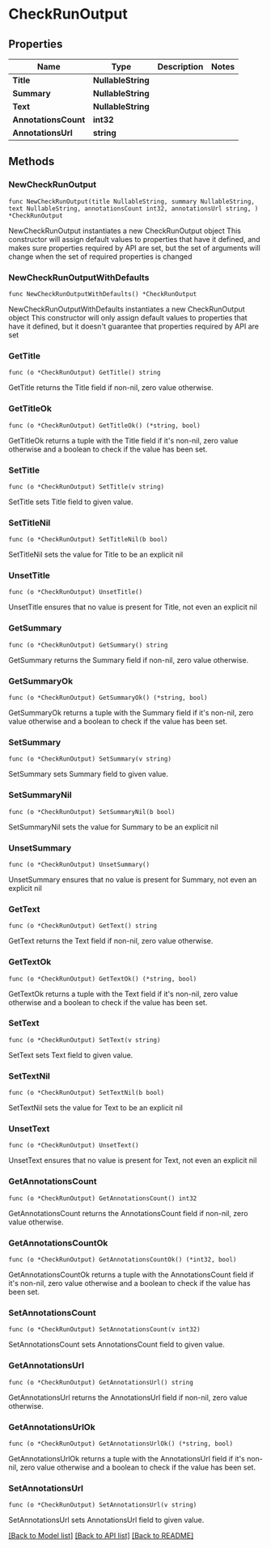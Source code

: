 # CheckRunOutput

## Properties

Name | Type | Description | Notes
------------ | ------------- | ------------- | -------------
**Title** | **NullableString** |  | 
**Summary** | **NullableString** |  | 
**Text** | **NullableString** |  | 
**AnnotationsCount** | **int32** |  | 
**AnnotationsUrl** | **string** |  | 

## Methods

### NewCheckRunOutput

`func NewCheckRunOutput(title NullableString, summary NullableString, text NullableString, annotationsCount int32, annotationsUrl string, ) *CheckRunOutput`

NewCheckRunOutput instantiates a new CheckRunOutput object
This constructor will assign default values to properties that have it defined,
and makes sure properties required by API are set, but the set of arguments
will change when the set of required properties is changed

### NewCheckRunOutputWithDefaults

`func NewCheckRunOutputWithDefaults() *CheckRunOutput`

NewCheckRunOutputWithDefaults instantiates a new CheckRunOutput object
This constructor will only assign default values to properties that have it defined,
but it doesn't guarantee that properties required by API are set

### GetTitle

`func (o *CheckRunOutput) GetTitle() string`

GetTitle returns the Title field if non-nil, zero value otherwise.

### GetTitleOk

`func (o *CheckRunOutput) GetTitleOk() (*string, bool)`

GetTitleOk returns a tuple with the Title field if it's non-nil, zero value otherwise
and a boolean to check if the value has been set.

### SetTitle

`func (o *CheckRunOutput) SetTitle(v string)`

SetTitle sets Title field to given value.


### SetTitleNil

`func (o *CheckRunOutput) SetTitleNil(b bool)`

 SetTitleNil sets the value for Title to be an explicit nil

### UnsetTitle
`func (o *CheckRunOutput) UnsetTitle()`

UnsetTitle ensures that no value is present for Title, not even an explicit nil
### GetSummary

`func (o *CheckRunOutput) GetSummary() string`

GetSummary returns the Summary field if non-nil, zero value otherwise.

### GetSummaryOk

`func (o *CheckRunOutput) GetSummaryOk() (*string, bool)`

GetSummaryOk returns a tuple with the Summary field if it's non-nil, zero value otherwise
and a boolean to check if the value has been set.

### SetSummary

`func (o *CheckRunOutput) SetSummary(v string)`

SetSummary sets Summary field to given value.


### SetSummaryNil

`func (o *CheckRunOutput) SetSummaryNil(b bool)`

 SetSummaryNil sets the value for Summary to be an explicit nil

### UnsetSummary
`func (o *CheckRunOutput) UnsetSummary()`

UnsetSummary ensures that no value is present for Summary, not even an explicit nil
### GetText

`func (o *CheckRunOutput) GetText() string`

GetText returns the Text field if non-nil, zero value otherwise.

### GetTextOk

`func (o *CheckRunOutput) GetTextOk() (*string, bool)`

GetTextOk returns a tuple with the Text field if it's non-nil, zero value otherwise
and a boolean to check if the value has been set.

### SetText

`func (o *CheckRunOutput) SetText(v string)`

SetText sets Text field to given value.


### SetTextNil

`func (o *CheckRunOutput) SetTextNil(b bool)`

 SetTextNil sets the value for Text to be an explicit nil

### UnsetText
`func (o *CheckRunOutput) UnsetText()`

UnsetText ensures that no value is present for Text, not even an explicit nil
### GetAnnotationsCount

`func (o *CheckRunOutput) GetAnnotationsCount() int32`

GetAnnotationsCount returns the AnnotationsCount field if non-nil, zero value otherwise.

### GetAnnotationsCountOk

`func (o *CheckRunOutput) GetAnnotationsCountOk() (*int32, bool)`

GetAnnotationsCountOk returns a tuple with the AnnotationsCount field if it's non-nil, zero value otherwise
and a boolean to check if the value has been set.

### SetAnnotationsCount

`func (o *CheckRunOutput) SetAnnotationsCount(v int32)`

SetAnnotationsCount sets AnnotationsCount field to given value.


### GetAnnotationsUrl

`func (o *CheckRunOutput) GetAnnotationsUrl() string`

GetAnnotationsUrl returns the AnnotationsUrl field if non-nil, zero value otherwise.

### GetAnnotationsUrlOk

`func (o *CheckRunOutput) GetAnnotationsUrlOk() (*string, bool)`

GetAnnotationsUrlOk returns a tuple with the AnnotationsUrl field if it's non-nil, zero value otherwise
and a boolean to check if the value has been set.

### SetAnnotationsUrl

`func (o *CheckRunOutput) SetAnnotationsUrl(v string)`

SetAnnotationsUrl sets AnnotationsUrl field to given value.



[[Back to Model list]](../README.md#documentation-for-models) [[Back to API list]](../README.md#documentation-for-api-endpoints) [[Back to README]](../README.md)


